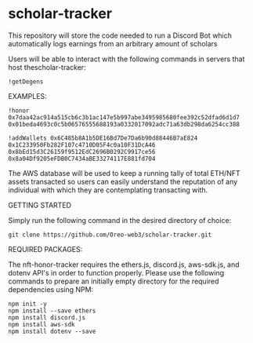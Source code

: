 # scholar-tracker
This repository will store the code needed to run a Discord Bot which automatically logs earnings from an arbitrary amount of scholars

Users will be able to interact with the following commands in servers that host thescholar-tracker: 


```
!getDegens
```

EXAMPLES:

```
!honor 0x7daa42ac914a515cb6c3b1ac147e5b997abe3495985680fee392c52dfad6d1d7 0x01beda4693c0c5b06576555688193a0332017092adc71a63db298da6254cc388
```
```
!addWallets 0x6C485b8A1b5DE16Bd7De7Da6b90d88446B7aE824 0x1C233950Fb282F107c4710D05F4c0a10F31DcA46 0x8bEd15d3C26159f9512EdC2696B0292C9917ce56 0x8a04Df9205eFDB0C7434aBE33274117E881fd704
```
The AWS database will be used to keep a running tally of total ETH/NFT assets transacted so users can easily understand the reputation of any individual with which they are contemplating transacting with.

GETTING STARTED

Simply run the following command in the desired directory of choice:

```
git clone https://github.com/Oreo-web3/scholar-tracker.git
```

REQUIRED PACKAGES:

The nft-honor-tracker requires the ethers.js, discord.js, aws-sdk.js, and dotenv API's in order to function properly. Please use the following commands to prepare an initially empty directory for the required dependencies using NPM:

```
npm init -y
npm install --save ethers
npm install discord.js
npm install aws-sdk
npm install dotenv --save
```
